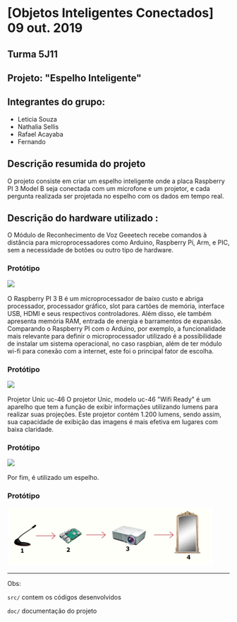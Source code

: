 # [Objetos Inteligentes Conectados] 09 out. 2019

## Turma 5J11
## Projeto: "Espelho Inteligente"
## Integrantes do grupo:

* Leticia Souza
* Nathalia Sellis
* Rafael Acayaba
* Fernando 

## Descrição resumida do projeto

O projeto consiste em criar um espelho inteligente onde a placa Raspberry PI 3 Model B seja conectada com um microfone e um projetor, e cada pergunta realizada ser projetada no espelho com os dados em tempo real. 

## Descrição do hardware utilizado :


O Módulo de Reconhecimento de Voz Geeetech recebe comandos à distância para microprocessadores como Arduino, Raspberry Pi, Arm, e PIC, sem a necessidade de botões ou outro tipo de hardware.
 ### Protótipo
![](modulo.jpg)

O Raspberry PI 3 B é um microprocessador de baixo custo e abriga processador, processador gráfico, slot para cartões de memória, interface USB, HDMI e seus respectivos controladores. Além disso, ele também apresenta memória RAM, entrada de energia e barramentos de expansão.
Comparando o Raspberry PI com o Arduino, por exemplo, a funcionalidade mais relevante para definir o microprocessador utilizado é a possibilidade de instalar um sistema operacional, no caso raspbian, além de ter módulo wi-fi para conexão com a internet, este foi o principal fator de escolha. 
 ### Protótipo
![](raspberry.jfif)

Projetor Unic uc-46
O projetor Unic, modelo uc-46 "Wifi Ready" é um aparelho que tem a função de exibir informações utilizando lumens para realizar suas projeções. Este projetor contém 1.200 lumens, sendo assim, sua capacidade de exibição das imagens é mais efetiva em lugares com baixa claridade.
 ### Protótipo
![](Projetor.jfif)
	
Por fim, é utilizado um espelho.

 
 ### Protótipo
![](prototipo.png)
 
_______________________________________
Obs:

`src/` contem os códigos desenvolvidos

`doc/` documentação do projeto
